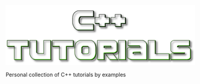 ![C++ Tutorials Logo](https://github.com/tiralonghipol/CPP_tutorials/blob/master/images/cpp_tutorials_logo.png?raw=true=200x)

Personal collection of C++ tutorials by examples


